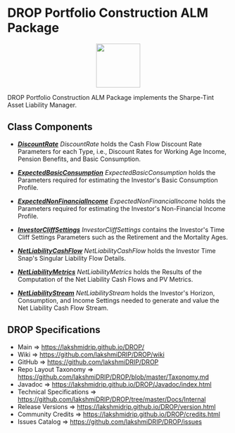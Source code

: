 # DROP Portfolio Construction ALM Package

<p align="center"><img src="https://github.com/lakshmiDRIP/DROP/blob/master/DRIP_Logo.gif?raw=true" width="100"></p>

DROP Portfolio Construction ALM Package implements the Sharpe-Tint Asset Liability Manager.


## Class Components

 * [***DiscountRate***](https://github.com/lakshmiDRIP/DROP/tree/master/src/main/java/org/drip/portfolioconstruction/alm/DiscountRate.java)
 <i>DiscountRate</i> holds the Cash Flow Discount Rate Parameters for each Type, i.e., Discount Rates for
 Working Age Income, Pension Benefits, and Basic Consumption.

 * [***ExpectedBasicConsumption***](https://github.com/lakshmiDRIP/DROP/tree/master/src/main/java/org/drip/portfolioconstruction/alm/ExpectedBasicConsumption.java)
 <i>ExpectedBasicConsumption</i> holds the Parameters required for estimating the Investor's Basic
 Consumption Profile.

 * [***ExpectedNonFinancialIncome***](https://github.com/lakshmiDRIP/DROP/tree/master/src/main/java/org/drip/portfolioconstruction/alm/ExpectedNonFinancialIncome.java)
 <i>ExpectedNonFinancialIncome</i> holds the Parameters required for estimating the Investor's Non-Financial
 Income Profile.

 * [***InvestorCliffSettings***](https://github.com/lakshmiDRIP/DROP/tree/master/src/main/java/org/drip/portfolioconstruction/alm/InvestorCliffSettings.java)
 <i>InvestorCliffSettings</i> contains the Investor's Time Cliff Settings Parameters such as the Retirement
 and the Mortality Ages.

 * [***NetLiabilityCashFlow***](https://github.com/lakshmiDRIP/DROP/tree/master/src/main/java/org/drip/portfolioconstruction/alm/NetLiabilityCashFlow.java)
 <i>NetLiabilityCashFlow</i> holds the Investor Time Snap's Singular Liability Flow Details.

 * [***NetLiabilityMetrics***](https://github.com/lakshmiDRIP/DROP/tree/master/src/main/java/org/drip/portfolioconstruction/alm/NetLiabilityMetrics.java)
 <i>NetLiabilityMetrics</i> holds the Results of the Computation of the Net Liability Cash Flows and PV
 Metrics.

 * [***NetLiabilityStream***](https://github.com/lakshmiDRIP/DROP/tree/master/src/main/java/org/drip/portfolioconstruction/alm/NetLiabilityStream.java)
 <i>NetLiabilityStream</i> holds the Investor's Horizon, Consumption, and Income Settings needed to generate
 and value the Net Liability Cash Flow Stream.


## DROP Specifications

 * Main                     => https://lakshmidrip.github.io/DROP/
 * Wiki                     => https://github.com/lakshmiDRIP/DROP/wiki
 * GitHub                   => https://github.com/lakshmiDRIP/DROP
 * Repo Layout Taxonomy     => https://github.com/lakshmiDRIP/DROP/blob/master/Taxonomy.md
 * Javadoc                  => https://lakshmidrip.github.io/DROP/Javadoc/index.html
 * Technical Specifications => https://github.com/lakshmiDRIP/DROP/tree/master/Docs/Internal
 * Release Versions         => https://lakshmidrip.github.io/DROP/version.html
 * Community Credits        => https://lakshmidrip.github.io/DROP/credits.html
 * Issues Catalog           => https://github.com/lakshmiDRIP/DROP/issues
